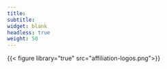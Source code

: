 ```yaml
---
title:
subtitle:
widget: blank
headless: true
weight: 50
---
```


{{< figure library="true" src="affiliation-logos.png">}}
